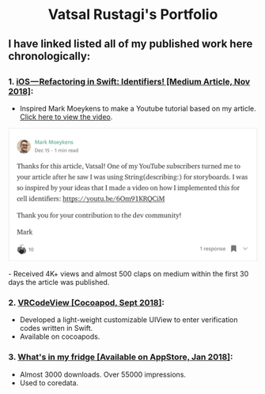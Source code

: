 <h1 align="center">Vatsal Rustagi's Portfolio</h1>
<h2> I have linked listed all of my published work here chronologically: <h2>

### 1. [iOS — Refactoring in Swift: Identifiers! [Medium Article, Nov 2018]](https://medium.com/@vatsalrustagi/ios-refactoring-in-swift-identifiers-b14d9fff20c3):
- Inspired Mark Moeykens to make a Youtube tutorial based on my article. [Click here to view the video](https://www.youtube.com/watch?v=6Om91KRQCiM&feature=youtu.be).
<p align="center"><img width=600px src ="https://github.com/VatsalRustagi/Portfolio/blob/master/MarkMediumComment.png" /></p>
- Received 4K+ views and almost 500 claps on medium within the first 30 days the article was published.

### 2. [VRCodeView [Cocoapod, Sept 2018]](https://github.com/VatsalRustagi/VRCodeView):
- Developed a light-weight customizable UIView to enter verification codes written in Swift.
- Available on cocoapods.

### 3. [What's in my fridge [Available on AppStore, Jan 2018]](https://itunes.apple.com/us/app/whats-in-my-fridge/id1302712808?mt=8):
- Almost 3000 downloads. Over 55000 impressions.
- Used to coredata.
